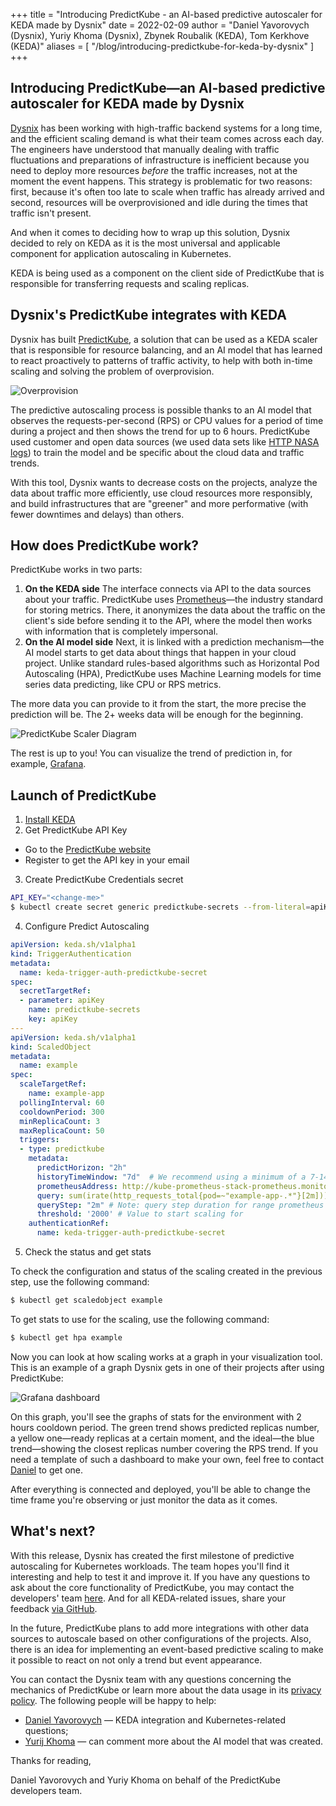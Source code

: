 +++
title = "Introducing PredictKube - an AI-based predictive autoscaler for KEDA made by Dysnix"
date = 2022-02-09
author = "Daniel Yavorovych (Dysnix), Yuriy Khoma (Dysnix), Zbynek Roubalik (KEDA), Tom Kerkhove (KEDA)"
aliases = [
"/blog/introducing-predictkube-for-keda-by-dysnix"
]
+++

## Introducing PredictKube—an AI-based predictive autoscaler for KEDA made by Dysnix

[Dysnix](https://dysnix.com/) has been working with high-traffic backend systems for a long time,
and the efficient scaling demand is what their team comes across each day.
The engineers have understood that manually dealing with traffic fluctuations and preparations of infrastructure is
inefficient because you need to deploy more resources _before_ the traffic increases,
not at the moment the event happens. This strategy is problematic for two reasons: first, because it's often too late to scale when traffic has already arrived and second, resources will be overprovisioned and idle during the times that traffic isn't present.

And when it comes to deciding how to wrap up this solution, Dysnix decided to rely on KEDA as it is the most
universal and applicable component for application autoscaling in Kubernetes.

KEDA is being used as a component on the client side of PredictKube that is responsible for transferring requests
and scaling replicas.

## Dysnix's PredictKube integrates with KEDA

Dysnix has built [PredictKube](https://predictkube.com/), a solution that can be used as a KEDA scaler that
is responsible for resource balancing, and an AI model that has learned to react proactively to patterns of traffic activity,
to help with both in-time scaling and solving the problem of overprovision.

![Overprovision](/img/blog/predictkube-scaler/overprovision.png "Overprovision")

The predictive autoscaling process is possible thanks to an AI model that observes the requests-per-second (RPS)
or CPU values for a period of time during a project and then shows the trend for up to 6 hours.
PredictKube used customer and open data sources (we used data sets like [HTTP NASA logs](ftp://ita.ee.lbl.gov/html/contrib/NASA-HTTP.html)) to train the model and be specific about the cloud data and traffic trends.

With this tool, Dysnix wants to decrease costs on the projects, analyze the data about traffic more efficiently,
use cloud resources more responsibly, and build infrastructures that are &quot;greener&quot; and more performative
(with fewer downtimes and delays) than others.

## How does PredictKube work?

PredictKube works in two parts:

1. **On the KEDA side**
   The interface connects via API to the data sources about your traffic.
   PredictKube uses [Prometheus](https://prometheus.io/)—the industry standard for storing metrics.
   There, it anonymizes the data about the traffic on the client's side before sending it to the API,
   where the model then works with information that is completely impersonal.
2. **On the AI model side**
   Next, it is linked with a prediction mechanism—the AI model starts to get data about things that happen in
   your cloud project. Unlike standard rules-based algorithms such as Horizontal Pod Autoscaling (HPA),
   PredictKube uses Machine Learning models for time series data predicting, like CPU or RPS metrics.

The more data you can provide to it from the start, the more precise the prediction will be. The 2+ weeks data will be enough for the beginning.

![PredictKube Scaler Diagram](/img/blog/predictkube-scaler/diagram.png)

The rest is up to you! You can visualize the trend of prediction in, for example, [Grafana](https://grafana.com/).

## Launch of PredictKube

1. [Install KEDA](https://keda.sh/docs/latest/deploy/)
2. Get PredictKube API Key
- Go to the [PredictKube website](https://predictkube.com/)
- Register to get the API key in your email
3. Create PredictKube Credentials secret[​](https://docs.predictkube.com/quickstart-with-keda#create-predictkube-credentials-secret)

```bash
API_KEY="<change-me>"
$ kubectl create secret generic predictkube-secrets --from-literal=apiKey=${API_KEY}
```

4. Configure Predict Autoscaling[​](https://docs.predictkube.com/quickstart-with-keda#configure-predict-autoscaling)

```yml
apiVersion: keda.sh/v1alpha1
kind: TriggerAuthentication
metadata:
  name: keda-trigger-auth-predictkube-secret
spec:
  secretTargetRef:
  - parameter: apiKey
    name: predictkube-secrets
    key: apiKey
---
apiVersion: keda.sh/v1alpha1
kind: ScaledObject
metadata:
  name: example
spec:
  scaleTargetRef:
    name: example-app
  pollingInterval: 60
  cooldownPeriod: 300
  minReplicaCount: 3
  maxReplicaCount: 50
  triggers:
  - type: predictkube
    metadata:
      predictHorizon: "2h"
      historyTimeWindow: "7d"  # We recommend using a minimum of a 7-14 day time window as historical data
      prometheusAddress: http://kube-prometheus-stack-prometheus.monitoring:9090
      query: sum(irate(http_requests_total{pod=~"example-app-.*"}[2m]))
      queryStep: "2m" # Note: query step duration for range prometheus queries
      threshold: '2000' # Value to start scaling for
    authenticationRef:
      name: keda-trigger-auth-predictkube-secret
```


5. Check the status and get stats[​](https://docs.predictkube.com/quickstart-with-keda#get-stats)

To check the configuration and status of the scaling created in the previous step, use the following command:

```bash
$ kubectl get scaledobject example
```

To get stats to use for the scaling, use the following command:

```bash
$ kubectl get hpa example
```

Now you can look at how scaling works at a graph in your visualization tool.
This is an example of a graph Dysnix gets in one of their projects after using PredictKube:

![Grafana dashboard](/img/blog/predictkube-scaler/grafana.png "Grafana dashboard")

On this graph, you'll see the graphs of stats for the environment with 2 hours cooldown period.
The green trend shows predicted replicas number, a yellow one—ready replicas at a certain moment,
and the ideal—the blue trend—showing the closest replicas number covering the RPS trend.
If you need a template of such a dashboard to make your own, feel free to contact [Daniel](https://github.com/daniel-yavorovich) to get one.

After everything is connected and deployed, you'll be able to change the time frame you're observing or just monitor the data as it comes.

## What's next?

With this release, Dysnix has created the first milestone of predictive autoscaling for Kubernetes workloads.
The team hopes you'll find it interesting and help to test it and improve it.
If you have any questions to ask about the core functionality of PredictKube,
you may contact the developers' team [here](https://predictkube.com/contact).
And for all KEDA-related issues, share your feedback [via GitHub](https://github.com/kedacore/keda/discussions/2605).

In the future, PredictKube plans to add more integrations with other data sources to autoscale
based on other configurations of the projects. Also, there is an idea for implementing
an event-based predictive scaling to make it possible to react on not only a trend but event appearance.

You can contact the Dysnix team with any questions concerning the mechanics of PredictKube
or learn more about the data usage in its [privacy policy](https://predictkube.com/privacy-policy).
The following people will be happy to help:

- [Daniel Yavorovych](https://github.com/daniel-yavorovich) — KEDA integration and Kubernetes-related questions;
- [Yurij Khoma](https://www.linkedin.com/in/yuriy-khoma-5657a461/) — can comment more about the AI model that was created.

Thanks for reading,

Daniel Yavorovych and Yuriy Khoma on behalf of the PredictKube developers team.
